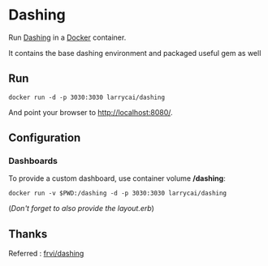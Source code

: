 # Dashing

Run [Dashing](http://dashing.io/) in a [Docker](http://docker.io/) container.

It contains the base dashing environment and packaged useful gem as well


## Run

```docker run -d -p 3030:3030 larrycai/dashing```

And point your browser to [http://localhost:8080/](http://localhost:8080/).


## Configuration

### Dashboards

To provide a custom dashboard, use container volume **/dashing**:

```docker run -v $PWD:/dashing -d -p 3030:3030 larrycai/dashing```

(*Don't forget to also provide the layout.erb*)

## Thanks

Referred : [frvi/dashing](https://registry.hub.docker.com/u/frvi/dashing/)
